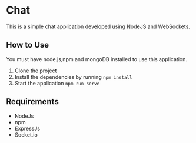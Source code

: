 # Chat  
This is a simple chat application developed using NodeJS and WebSockets.


## How to Use
You must have node.js,npm and mongoDB installed to use this application.
1) Clone the project
2) Install the dependencies by running <code>npm install</code>
3) Start the application <code>npm run serve</code>

## Requirements
- NodeJs
- npm
- ExpressJs
- Socket.io
